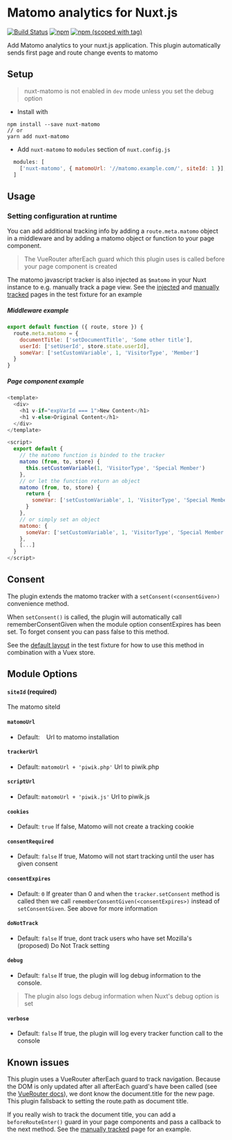 # Matomo analytics for Nuxt.js
<a href="https://travis-ci.org/pimlie/nuxt-matomo"><img src="https://api.travis-ci.org/pimlie/nuxt-matomo.svg" alt="Build Status"></a>
[![npm](https://img.shields.io/npm/dt/nuxt-matomo.svg?style=flat-square)](https://www.npmjs.com/package/nuxt-matomo)
[![npm (scoped with tag)](https://img.shields.io/npm/v/nuxt-matomo/latest.svg?style=flat-square)](https://www.npmjs.com/package/nuxt-matomo)

Add Matomo analytics to your nuxt.js application. This plugin automatically sends first page and route change events to matomo

## Setup
> nuxt-matomo is not enabled in `dev` mode unless you set the debug option

- Install with 
```
npm install --save nuxt-matomo
// or
yarn add nuxt-matomo
```
- Add `nuxt-matomo` to `modules` section of `nuxt.config.js`
```js
  modules: [
    ['nuxt-matomo', { matomoUrl: '//matomo.example.com/', siteId: 1 }],
  ]
````

## Usage

### Setting configuration at runtime

You can add additional tracking info by adding a `route.meta.matomo` object in a middleware and by adding a matomo object or function to your page component.

> The VueRouter afterEach guard which this plugin uses is called before your page component is created

The matomo javascript tracker is also injected as `$matomo` in your Nuxt instance to e.g. manually track a page view. See the [injected](./test/fixture/pages/injected.vue) and [manually tracked](./test/fixture/pages/manuallytracked.vue) pages in the test fixture for an example

##### Middleware example
```js
export default function ({ route, store }) {
  route.meta.matomo = {
    documentTitle: ['setDocumentTitle', 'Some other title'],
    userId: ['setUserId', store.state.userId],
    someVar: ['setCustomVariable', 1, 'VisitorType', 'Member']
  }
}

```

##### Page component example
```js
<template>
  <div>
    <h1 v-if="expVarId === 1">New Content</h1>
    <h1 v-else>Original Content</h1>
  </div>
</template>

<script>
  export default {
    // the matomo function is binded to the tracker
    matomo (from, to, store) {
      this.setCustomVariable(1, 'VisitorType', 'Special Member')
    },
    // or let the function return an object
    matomo (from, to, store) {
      return {
        someVar: ['setCustomVariable', 1, 'VisitorType', 'Special Member']
      }
    },
    // or simply set an object
    matomo: {
      someVar: ['setCustomVariable', 1, 'VisitorType', 'Special Member']
    },
    [...]
  }
</script>
```

## Consent

The plugin extends the matomo tracker with a `setConsent(<consentGiven>)` convenience method. 

When `setConsent()` is called, the plugin will automatically call rememberConsentGiven when the module option consentExpires has been set. To forget consent you can pass false to this method.

See the [default layout](./test/fixture/layouts/default.vue) in the test fixture for how to use this method in combination with a Vuex store.

## Module Options

#### `siteId` (required)

The matomo siteId

#### `matomoUrl`

- Default: ` `
Url to matomo installation

#### `trackerUrl`

- Default: `matomoUrl + 'piwik.php'`
Url to piwik.php

#### `scriptUrl`

- Default: `matomoUrl + 'piwik.js'`
Url to piwik.js

#### `cookies`

- Default: `true`
If false, Matomo will not create a tracking cookie

#### `consentRequired`

- Default: `false`
If true, Matomo will not start tracking until the user has given consent

#### `consentExpires`

- Default: `0`
If greater than 0 and when the `tracker.setConsent` method is called then we call `rememberConsentGiven(<consentExpires>)` instead of `setConsentGiven`. See above for more information

#### `doNotTrack`

- Default: `false`
If true, dont track users who have set Mozilla's (proposed) Do Not Track setting

#### `debug`

- Default: `false`
If true, the plugin will log debug information to the console. 

> The plugin also logs debug information when Nuxt's debug option is set

#### `verbose`

- Default: `false`
If true, the plugin will log every tracker function call to the console

## Known issues

This plugin uses a VueRouter afterEach guard to track navigation. Because the DOM is only updated after all afterEach guard's have been called (see the [VueRouter docs](https://router.vuejs.org/en/advanced/navigation-guards.html)), we dont know the document.title for the new page. This plugin fallsback to setting the route.path as document title.

If you really wish to track the document title, you can add a `beforeRouteEnter()` guard in your page components and pass a callback to the next method. See the [manually tracked](./test/fixture/pages/manuallytracked.vue) page for an example.
